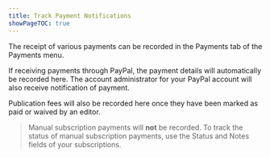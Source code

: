 ```yaml
---
title: Track Payment Notifications
showPageTOC: true
---
```


The receipt of various payments can be recorded in the Payments tab of the Payments menu.

If receiving payments through PayPal, the payment details will automatically be recorded here. The account administrator for your PayPal account will also receive notification of payment. 

Publication fees will also be recorded here once they have been marked as paid or waived by an editor.


> Manual subscription payments will **not** be recorded. To track the status of manual subscription payments, use the Status and Notes fields of your subscriptions.

